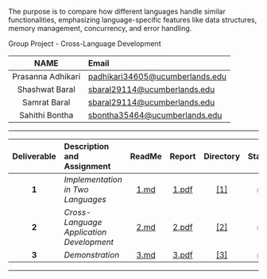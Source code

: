 The purpose is to compare how different languages handle similar functionalities, emphasizing language-specific features like data structures, memory management, concurrency, and error handling.

Group Project - Cross-Language Development

| NAME | Email|
| :--------: | :-------- |
| Prasanna Adhikari | padhikari34605@ucumberlands.edu |
| Shashwat Baral | sbaral29114@ucumberlands.edu|
| Samrat Baral | sbaral29114@ucumberlands.edu|
| Sahithi Bontha | sbontha35464@ucumberlands.edu|


----


| Deliverable | Description and Assignment | ReadMe | Report | Directory | Status | Completed |
| :--------: | :-------- | :--------: |:--------: | :--------: | :--------: |--------: |
| **1** | *Implementation in Two Languages* | [1.md](./src/1/1.md) | [ 1.pdf ](./reports/1.pdf) | [[1]](./src/1/)|  :white_check_mark: | 03/23/2025 |
| **2** | *Cross-Language Application Development* | [2.md](./src/2/2.md) | [ 2.pdf ](./reports/2.pdf) | [[2]](./src/2/)|  :white_check_mark: | 04/06/2025 |
| **3** | *Demonstration* | [3.md](./src/3/3.md) | [ 3.pdf ](./reports/3.pdf) | [[3]](./src/3/)|  :white_check_mark: | 04/20/2025 |

---

